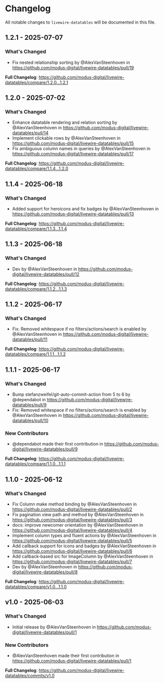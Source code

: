 # Changelog

All notable changes to `livewire-datatables` will be documented in this file.

## 1.2.1 - 2025-07-07

### What's Changed

* Fix nested relationship sorting by @AlexVanSteenhoven in https://github.com/modus-digital/livewire-datatables/pull/19

**Full Changelog**: https://github.com/modus-digital/livewire-datatables/compare/1.2.0...1.2.1

## 1.2.0 - 2025-07-02

### What's Changed

* Enhance datatable rendering and relation sorting by @AlexVanSteenhoven in https://github.com/modus-digital/livewire-datatables/pull/14
* Implement clickable rows by @AlexVanSteenhoven in https://github.com/modus-digital/livewire-datatables/pull/15
* Fix ambiguous column names in queries by @AlexVanSteenhoven in https://github.com/modus-digital/livewire-datatables/pull/17

**Full Changelog**: https://github.com/modus-digital/livewire-datatables/compare/1.1.4...1.2.0

## 1.1.4 - 2025-06-18

### What's Changed

* Added support for heroicons and fix badges by @AlexVanSteenhoven in https://github.com/modus-digital/livewire-datatables/pull/13

**Full Changelog**: https://github.com/modus-digital/livewire-datatables/compare/1.1.3...1.1.4

## 1.1.3 - 2025-06-18

### What's Changed

* Dev by @AlexVanSteenhoven in https://github.com/modus-digital/livewire-datatables/pull/12

**Full Changelog**: https://github.com/modus-digital/livewire-datatables/compare/1.1.2...1.1.3

## 1.1.2 - 2025-06-17

### What's Changed

* Fix: Removed whitespace if no filters/actions/search is enabled by @AlexVanSteenhoven in https://github.com/modus-digital/livewire-datatables/pull/11

**Full Changelog**: https://github.com/modus-digital/livewire-datatables/compare/1.1.1...1.1.2

## 1.1.1 - 2025-06-17

### What's Changed

* Bump stefanzweifel/git-auto-commit-action from 5 to 6 by @dependabot in https://github.com/modus-digital/livewire-datatables/pull/9
* Fix: Removed whitespace if no filters/actions/search is enabled by @AlexVanSteenhoven in https://github.com/modus-digital/livewire-datatables/pull/10

### New Contributors

* @dependabot made their first contribution in https://github.com/modus-digital/livewire-datatables/pull/9

**Full Changelog**: https://github.com/modus-digital/livewire-datatables/compare/1.1.0...1.1.1

## 1.1.0 - 2025-06-12

### What's Changed

* Fix Column make method binding by @AlexVanSteenhoven in https://github.com/modus-digital/livewire-datatables/pull/2
* Fix pagination view path and method by @AlexVanSteenhoven in https://github.com/modus-digital/livewire-datatables/pull/3
* docs: improve newcomer orientation by @AlexVanSteenhoven in https://github.com/modus-digital/livewire-datatables/pull/4
* Implement column types and fluent actions by @AlexVanSteenhoven in https://github.com/modus-digital/livewire-datatables/pull/5
* Add callback support for icons and badges by @AlexVanSteenhoven in https://github.com/modus-digital/livewire-datatables/pull/6
* Add callback-based src for ImageColumn by @AlexVanSteenhoven in https://github.com/modus-digital/livewire-datatables/pull/7
* Dev by @AlexVanSteenhoven in https://github.com/modus-digital/livewire-datatables/pull/8

**Full Changelog**: https://github.com/modus-digital/livewire-datatables/compare/v1.0...1.1.0

## v1.0 - 2025-06-03

### What's Changed

* Initial release by @AlexVanSteenhoven in https://github.com/modus-digital/livewire-datatables/pull/1

### New Contributors

* @AlexVanSteenhoven made their first contribution in https://github.com/modus-digital/livewire-datatables/pull/1

**Full Changelog**: https://github.com/modus-digital/livewire-datatables/commits/v1.0
